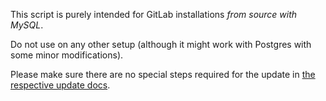 This script is purely intended for GitLab installations *from source with MySQL*.

Do not use on any other setup (although it might work with Postgres with some minor modifications).

Please make sure there are no special steps required for the update in [the respective update docs](https://gitlab.com/gitlab-org/gitlab-ce/tree/master/doc/update).

